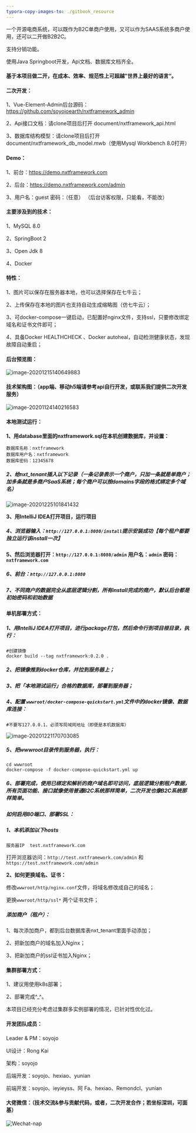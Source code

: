 ```yaml
---
typora-copy-images-to: ./gitbook_resource
---
```


一个开源电商系统，可以既作为B2C单商户使用，又可以作为SAAS系统多商户使用，还可以二开做B2B2C。

支持分销功能。

使用Java Springboot开发，Api文档、数据库文档齐全。



#### **基于本项目做二开，在成本、效率、规范性上可超越”世界上最好的语言“。**



#### 二次开发：

1、Vue-Element-Admin后台源码：https://github.com/soyojoearth/nxtframework_admin

2、Api接口文档：请clone项目后打开 document/nxtframework_api.html

3、数据库结构模型：请clone项目后打开document/nxtframework_db_model.mwb（使用Mysql Workbench 8.0打开）



#### Demo：

1、前台：https://demo.nxtframework.com

2、后台：https://demo.nxtframework.com/admin 

3、用户名：guest 密码：（任意） （后台访客权限，只能看，不能改）




#### 主要涉及到的技术：

1、MySQL 8.0

2、SpringBoot 2

3、Open Jdk 8

4、Docker



#### **特性：**

1、图片可以保存在服务器本地，也可以选择保存在七牛云；

2、上传保存在本地的图片也支持自动生成缩略图（仿七牛云）；

3、可docker-compose一键启动，已配置好nginx文件，支持ssl，只要修改绑定域名和证书文件即可；

4、具备Docker HEALTHCHECK 、Docker autoheal，自动检测健康状态，发现故障自动重启；



#### 后台预览图：

![image-20201215140649883](gitbook_resource/image-20201215140649883.png)



#### 技术架构图：（app端、移动h5端请参考api自行开发，或联系我们提供二次开发服务）

![image-20201124140216583](gitbook_resource/image-20201124140216583.png)



#### 本地测试运行：

**1、用database里面的nxtframework.sql在本机创建数据库，并设置：**

```
数据库名称：nxtframework
数据库用户名：nxtframework
数据库密码：12345678
```

##### 2、给nxt_tenant插入以下记录（一条记录表示一个商户，只加一条就是单商户；加多条就是多商户SaaS系统；每个商户可以按domains字段的格式绑定多个域名）

![image-20201225101841432](gitbook_resource/image-20201225101841432.png)

**3、用IntelliJ IDEA打开项目，运行项目**

##### 4、浏览器输入：`http://127.0.0.1:8080/install`提示安装成功【每个租户都要独立运行该install一次】  

**5、然后浏览器打开：`http://127.0.0.1:8080/admin`  用户名：`admin` 密码：`nxtframework.com`**

##### 6、前台：`http://127.0.0.1:8080`

##### 7、不同商户的数据完全从底层逻辑分割，所有install完成的商户，默认后台都是初始密码和初始数据



#### 单机部署方式：

##### 1、用IntelliJ IDEA打开项目，进行package打包，然后命令行到项目根目录，执行：


```
#创建镜像
docker build --tag nxtframework:0.2.0 .
```

##### 2、把镜像推到docker仓库，并拉到服务器上；

##### 3、把「本地测试运行」合格的数据库，部署到服务器；

##### 4、配置 `wwwroot/docker-compose-quickstart.yml`文件中的docker镜像、数据库连接：

`#不要写127.0.0.1，必须写局域网地址（即便是本机数据库）`

![image-20201221170703085](gitbook_resource/image-20201221170703085.png)

##### 5、把wwwroot目录传到服务器，执行：

```
cd wwwroot
docker-compose -f docker-compose-quickstart.yml up
```

##### 6、部署完成，使用已绑定和解析的商户域名即可访问，底层逻辑分割租户数据，所有页面功能、接口就像使用普通B2C系统那样简单，二次开发也像B2C系统那样简单。



##### 如何启用80端口、部署SSL：

##### 1、本机添加以下hosts

`服务器IP  test.nxtframework.com`

打开浏览器访问：`http://test.nxtframework.com/admin` 和 `https://test.nxtframework.com/admin`

**2、如何更换域名、证书：**

修改`wwwroot/http/nginx.conf`文件，将域名修改成自己的域名；

更换`wwwroot/http/ssl*` 两个证书文件；



##### 添加商户（租户）：

1、每次添加商户，都到后台数据库表nxt_tenant里面手动添加；

2、把新加商户的域名加入Nginx；

3、把新加商户的ssl证书加入Nginx；



#### 集群部署方式：

1、建议用使用k8s部署；

2、部署完成^_^。

本项目已经充分考虑过集群多实例部署的情况，已针对性优化过。





#### 开发团队成员：

Leader & PM：soyojo

UI设计：Rong Kai

架构：soyojo

后端开发：soyojo、hexiao、yunian

前端开发：soyojo、ieyieyss、阿 Fa、hexiao、Remondcl、yunian



#### 大佬微信：（技术交流&参与贡献代码，或者，二次开发合作；若坐标深圳，可面基）

![Wechat-nap](gitbook_resource/Wechat-nap.jpeg)